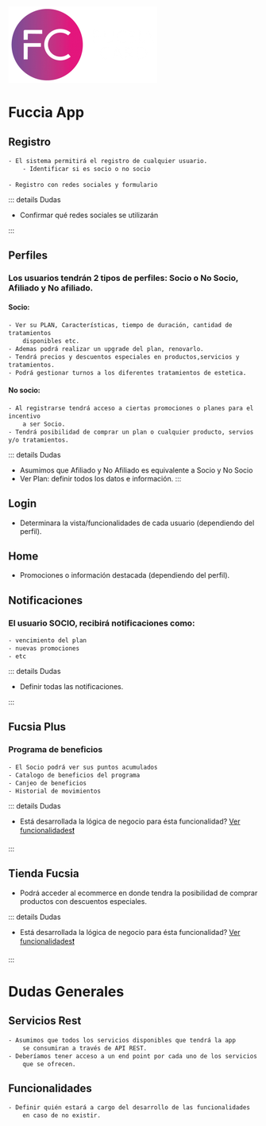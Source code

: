 ![dep](./assets/imagenes/logo.png)
# Fuccia App

## Registro

    - El sistema permitirá el registro de cualquier usuario.
        - Identificar si es socio o no socio

    - Registro con redes sociales y formulario

::: details Dudas

  - Confirmar qué redes sociales se utilizarán

:::

## Perfiles

### Los usuarios tendrán 2 tipos de perfiles: Socio o No Socio, Afiliado y No afiliado.

#### Socio: 
    - Ver su PLAN, Características, tiempo de duración, cantidad de tratamientos 
        disponibles etc.
    - Ademas podrá realizar un upgrade del plan, renovarlo.
    - Tendrá precios y descuentos especiales en productos,servicios y tratamientos.
    - Podrá gestionar turnos a los diferentes tratamientos de estetica.

#### No socio: 
    - Al registrarse tendrá acceso a ciertas promociones o planes para el incentivo 
        a ser Socio.
    - Tendrá posibilidad de comprar un plan o cualquier producto, servios y/o tratamientos.

::: details Dudas

- Asumimos que Afiliado y No Afiliado es equivalente a Socio y No Socio
- Ver Plan: definir todos los datos e información.
:::

## Login

- Determinara la vista/funcionalidades de cada usuario (dependiendo del perfil).

## Home

- Promociones o información destacada (dependiendo del perfil).

## Notificaciones

### El usuario SOCIO, recibirá notificaciones como:
    - vencimiento del plan
    - nuevas promociones
    - etc

::: details Dudas

- Definir todas las notificaciones.

:::

## Fucsia Plus

### Programa de beneficios
    - El Socio podrá ver sus puntos acumulados
    - Catalogo de beneficios del programa
    - Canjeo de beneficios
    - Historial de movimientos

::: details Dudas

- Está desarrollada la lógica de negocio para ésta funcionalidad? [Ver funcionalidades:exclamation:](./#funcionalidades)

:::

## Tienda Fucsia

- Podrá acceder al ecommerce en donde tendra la posibilidad de comprar productos con descuentos especiales.

::: details Dudas

- Está desarrollada la lógica de negocio para ésta funcionalidad? [Ver funcionalidades:exclamation:](./#funcionalidades)

:::

# Dudas Generales

## Servicios Rest
    - Asumimos que todos los servicios disponibles que tendrá la app 
        se consumiran a través de API REST.
    - Deberíamos tener acceso a un end point por cada uno de los servicios 
        que se ofrecen.

## Funcionalidades  
    - Definir quién estará a cargo del desarrollo de las funcionalidades 
        en caso de no existir.